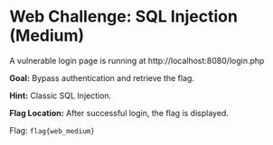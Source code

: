 # Web Challenge: SQL Injection (Medium)

A vulnerable login page is running at http://localhost:8080/login.php

**Goal:** Bypass authentication and retrieve the flag.

**Hint:** Classic SQL Injection.

**Flag Location:** After successful login, the flag is displayed.

Flag: `flag{web_medium}`
